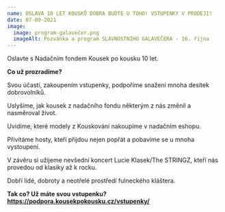 ```yaml
---
name: OSLAVA 10 LET KOUSKŮ DOBRA BUĎTE U TOHO! VSTUPENKY V PRODEJI!
date: 07-09-2021
image:
  image: program-galavečer.png
  imageAlt: Pozvánka a program SLAVNOSTNÍHO GALAVEČERA - 16. října
---
```

Oslavte s Nadačním fondem Kousek po kousku 10 let. 

**Co už prozradíme?** 

Svou účastí, zakoupením vstupenky, podpoříme snažení mnoha desítek dobrovolníků.

Uslyšíme, jak kousek z nadačního fondu některým z nás změnil a nasměroval život.

Uvidíme, které modely z Kouskování nakoupíme v nadačním eshopu.

Přivítáme hosty, kteří přijdou nejen popřát a pobavíme se u mnoha vystoupení.

V závěru si užijeme nevšední koncert Lucie Klasek/The STRINGZ, kteří nás provedou od klasiky až k rocku.

Dobří lidé, dobroty a neotřelé prostředí fulneckého kláštera. 

**Tak co? Už máte svou vstupenku?  https://podpora.kousekpokousku.cz/vstupenky/**